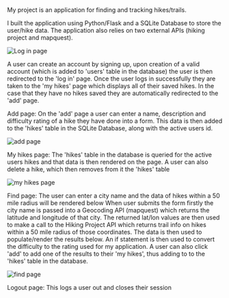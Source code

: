 My project is an application for finding and tracking hikes/trails.

I built the application using Python/Flask and a SQLite Database to store the user/hike data.
The application also relies on two external APIs (hiking project and mapquest).

![Log in page](https://i.ibb.co/pPXBQ8p/one.png)


A user can create an account by signing up, upon creation of a valid account (which is added to 'users' table in the database) the user is then redirected to the 'log in' page.
Once the user logs in successfully they are taken to the 'my hikes' page which displays all of their saved hikes.
In the case that they have no hikes saved they are automatically redirected to the 'add' page.

Add page:
On the 'add' page a user can enter a name, description and difficulty rating of a hike they have done into a form.
This data is then added to the 'hikes' table in the SQLite Database, along with the active users id.

![add page](https://i.ibb.co/txM2gkN/two.png)


My hikes page:
The 'hikes' table in the database is queried for the active users hikes and that data is then rendered on the page.
A user can also delete a hike, which then removes from it the 'hikes' table

![my hikes page](https://i.ibb.co/HPTpv7N/five.png)

Find page:
The user can enter a city name and the data of hikes within a 50 mile radius will be rendered below
When user submits the form firstly the city name is passed into a Geocoding API (mapquest) which returns the latitude and longitude of that city.
The returned lat/lon values are then used to make a call to the Hiking Project API which returns trail info on hikes within a 50 mile radius of those coordinates.
The data is then used to populate/render the results below. An if statement is then used to convert the difficulty to the rating used for my application.
A user can also click 'add' to add one of the results to their 'my hikes', thus adding to to the 'hikes' table in the database.

![find page](https://i.ibb.co/wNkTV38/four.png)


Logout page:
This logs a user out and closes their session

